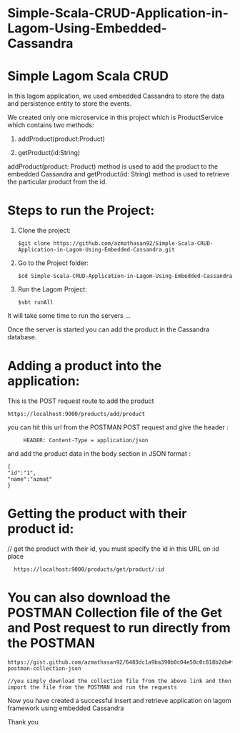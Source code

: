 # Simple-Scala-CRUD-Application-in-Lagom-Using-Embedded-Cassandra

# Simple Lagom Scala CRUD

In this lagom application, we used embedded Cassandra to store the data and persistence entity to store the events.


We created only one microservice in this project which is ProductService which contains two methods:

 1. addProduct(product:Product)
 
 2. getProduct(id:String)

addProduct(product: Product) method is used to add the product to the embedded Cassandra and getProduct(id: String) method is used to retrieve the particular product from the id.

# Steps to run the Project:

 1. Clone the project:
	
        $git clone https://github.com/azmathasan92/Simple-Scala-CRUD-Application-in-Lagom-Using-Embedded-Cassandra.git


 2. Go to the Project folder:

        $cd Simple-Scala-CRUD-Application-in-Lagom-Using-Embedded-Cassandra


 3. Run the Lagom Project:

        $sbt runAll

It will take some time to run the servers ...

Once the server is started you can add the product in the Cassandra database.

# Adding a product into the application:
  This is the POST request route to add the product
  
    https://localhost:9000/products/add/product
   
   you can hit this url from the POSTMAN POST request and give the header :
   
         HEADER: Content-Type = application/json
	 
   and add the product data in the body section in JSON format :
    
    {
	"id":"1",
	"name":"azmat"
    }

# Getting the product with their product id:

// get the product with their id, you must specify the id in this URL on :id place

      https://localhost:9000/products/get/product/:id


# You can also download the POSTMAN Collection file of the Get and Post request to run directly from the POSTMAN

    https://gist.github.com/azmathasan92/6483dc1a9ba390b0c04e50c0c818b2db#file-postman-collection-json
   
    //you simply download the collection file from the above link and then import the file from the POSTMAN and run the requests

Now you have created a successful insert and retrieve application on lagom framework using embedded Cassandra 

Thank you
